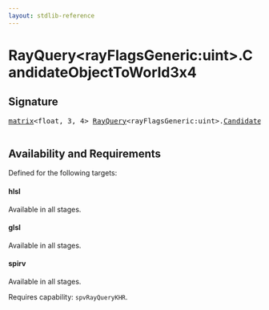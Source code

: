```yaml
---
layout: stdlib-reference
---
```


# RayQuery\<rayFlagsGeneric:uint\>\.CandidateObjectToWorld3x4

## Signature 

<pre>
<a href="/stdlib-reference/types/matrix/index" class="code_type">matrix</a>&lt;<span class="code_keyword">float</span>, 3, 4&gt; <a href="/stdlib-reference/types/RayQuery/index" class="code_type">RayQuery</a>&lt;rayFlagsGeneric:<span class="code_keyword">uint</span>&gt;.<a href="/stdlib-reference/types/RayQuery/CandidateObjectToWorld3x4">CandidateObjectToWorld3x4</a>();

</pre>

## Availability and Requirements

Defined for the following targets:

#### hlsl
Available in all stages.

#### glsl
Available in all stages.

#### spirv
Available in all stages.

Requires capability: `spvRayQueryKHR`.


